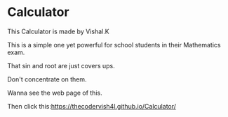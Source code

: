 # Calculator

This Calculator is made by Vishal.K

This is a simple one yet powerful for school students in their Mathematics exam.

That sin and root are just covers ups.

Don't concentrate on them.

Wanna see the web page of this.

Then click this:https://thecodervish4l.github.io/Calculator/
